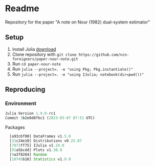 # Readme

Repository for the paper "A note on Nour (1982) dual-system estimator"

## Setup

1. Install Julia [download](https://julialang.org/downloads/)
2. Clone repository with `git clone https://github.com/ncn-foreigners/paper-nour-note.git`
3. Run `cd paper-nour-note`
4. Run `julia --project=. -e "using Pkg; Pkg.instantiate()"`
5. Run `julia --project=. -e "using IJulia; notebook(dir=pwd())"`



## Reproducing


### Environment

```julia
Julia Version 1.9.0-rc1
Commit 3b2e0d8fbc1 (2023-03-07 07:51 UTC)
```

Packages

```julia
  [a93c6f00] DataFrames v1.5.0
  [31c24e10] Distributions v0.25.87
  [7073ff75] IJulia v1.24.0
  [91a5bcdd] Plots v1.38.9
  [9a3f8284] Random
  [10745b16] Statistics v1.9.0
```


